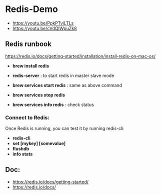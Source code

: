# Redis-Demo
* https://youtu.be/PpkPTviLTLs
* https://youtu.be/cVdQIWpuZk8


## Redis runbook

https://redis.io/docs/getting-started/installation/install-redis-on-mac-os/ 

* **brew install redis** 
* **redis-server** : to start redis in master slave mode

* **brew services start redis** : same as above command
* **brew services stop redis** 
* **brew services info redis** : check status


### Connect to Redis:
Once Redis is running, you can test it by running redis-cli:
* **redis-cli**
* **set [mykey] [somevalue]**
* **flushdb**
* **info stats**

## Doc:
* https://redis.io/docs/getting-started/ 
* https://redis.io/docs/ 

